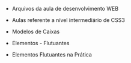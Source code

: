 - Arquivos da aula de desenvolvimento WEB
- Aulas referente a nível intermediário de CSS3

 - Modelos de Caixas
 - Elementos - Flutuantes
 - Elementos Flutuantes na Prática
